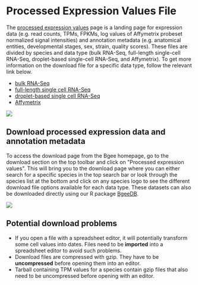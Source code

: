 # Processed Expression Values File

The [processed expression values](/download/processed-expression-values) page is a landing page for expression data (e.g. read counts, TPMs, FPKMs, log values of Affymetrix probeset normalized signal intensities) and annotation metadata (e.g. anatomical entities, developmental stages, sex, strain, quality scores). These files are divided by species and data type (bulk RNA-Seq, full-length single-cell RNA-Seq, droplet-based single-cell RNA-Seq, and Affymetrix).  To get more information on the download file for a specific data type, follow the relevant link below.  
*   [bulk RNA-Seq](/support/tutorial-processed-expression-values-download-RNA-seq)
*   [full-length single cell RNA-Seq](/support/tutorial-processed-expression-values-download-scRNA-seq-full-length)
*   [droplet-based single cell RNA-Seq](/support/tutorial-processed-expression-values-download-scRNA-seq-droplet-based)
*   [Affymetrix](/support/tutorial-processed-expression-values-download-affymetrix)

![](../img/doc/Download-files/Processed-expression-homepage.png#tutoimgborder)

## Download processed expression data and annotation metadata

To access the download page from the Bgee homepage, go to the download section on the top toolbar and click on "Processed expression values". This will bring you to the download page where you can either search for a specific species in the top search bar or look through the species list at the bottom and click on any species logo to see the different download file options available for each data type. These datasets can also be downloaded directly using our R package [BgeeDB](https://bioconductor.org/packages/release/bioc/html/BgeeDB.html).

![](../img/doc/Download-files/Processed-expression-Species-data-types.png#tutoimgborder)


## Potential download problems

- If you open a file with a spreadsheet editor, it will potentially transform some cell values into dates. Files need to be **imported** into a spreadsheet editor to avoid such problems.
- Download files are compressed with gzip. They have to be **uncompressed** before opening them into an editor.
- Tarball containing TPM values for a species contain gzip files that also need to be uncompressed before opening with an editor.


